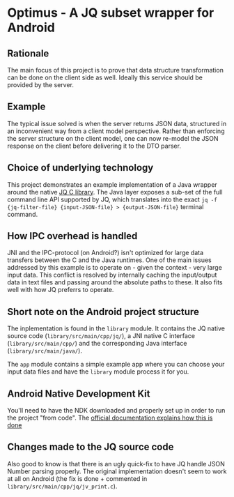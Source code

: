 # Optimus - A JQ subset wrapper for Android

## Rationale
The main focus of this project is to prove that data structure transformation can be done on the client side as well. Ideally this service should be provided by the server.

## Example
The typical issue solved is when the server returns JSON data, structured in an inconvenient way from a client model perspective. Rather than enforcing the server structure on the client model, one can now re-model the JSON response on the client before delivering it to the DTO parser.

## Choice of underlying technology
This project demonstrates an example implementation of a Java wrapper around the native [JQ C library](https://github.com/stedolan/jq). The Java layer exposes a sub-set of the full command line API supported by JQ, which translates into the exact `jq -f {jq-filter-file} {input-JSON-file} > {output-JSON-file}` terminal command.

## How IPC overhead is handled
JNI and the IPC-protocol (on Android?) isn't optimized for large data transfers between the C and the Java runtimes. One of the main issues addressed by this example is to operate on - given the context - very large input data. This conflict is resolved by internally caching the input/output data in text files and passing around the absolute paths to these. It also fits well with how JQ preferrs to operate.

## Short note on the Android project structure

The inplementation is found in the `library` module. It contains the JQ native source code (`library/src/main/cpp/jq/`), a JNI native C interface (`library/src/main/cpp/`) and the corresponding Java interface (`library/src/main/java/`).

The `app` module contains a simple example app where you can choose your input data files and have the `library` module process it for you.

## Android Native Development Kit
You'll need to have the NDK downloaded and properly set up in order to run the project "from code". The [official documentation explains how this is done](https://developer.android.com/studio/projects/add-native-code.html)

## Changes made to the JQ source code
Also good to know is that there is an ugly quick-fix to have JQ handle JSON Number parsing properly. The original implementation doesn't seem to work at all on Android (the fix is done + commented in `library/src/main/cpp/jq/jv_print.c`).
